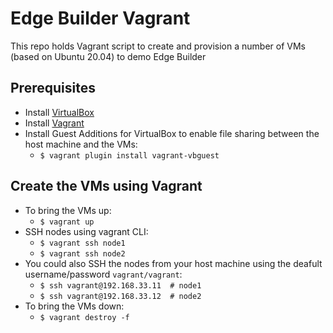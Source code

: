 # Edge Builder Vagrant
This repo holds Vagrant script to create and provision a number of VMs (based on Ubuntu 20.04) to demo Edge Builder

## Prerequisites
   - Install [VirtualBox](https://www.virtualbox.org/)
   - Install [Vagrant](https://www.vagrantup.com/)
   - Install Guest Additions for VirtualBox to enable file sharing between the host machine and the VMs:
      - `$ vagrant plugin install vagrant-vbguest`

## Create the VMs using Vagrant
   - To bring the VMs up: 
      - `$ vagrant up`
   - SSH nodes using vagrant CLI: 
      - `$ vagrant ssh node1`
      - `$ vagrant ssh node2`
   - You could also SSH the nodes from your host machine using the deafult username/password `vagrant/vagrant`:
      - `$ ssh vagrant@192.168.33.11  # node1`
      - `$ ssh vagrant@192.168.33.12  # node2`
   - To bring the VMs down: 
      - `$ vagrant destroy -f`
